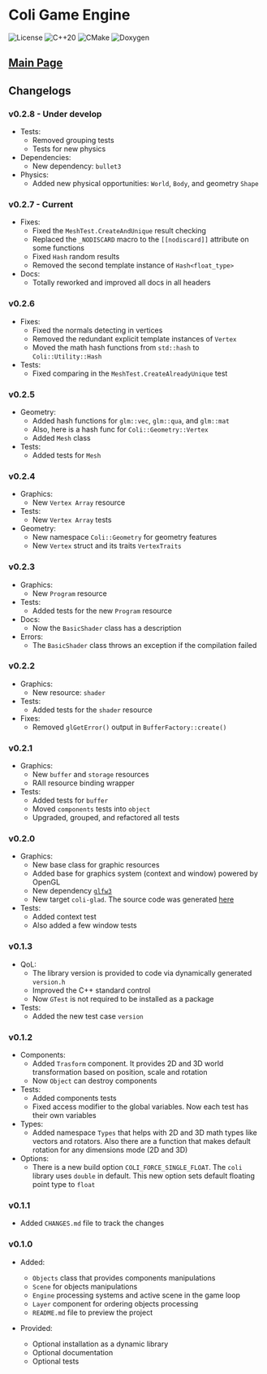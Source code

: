 # Coli Game Engine 

![License](https://img.shields.io/badge/license-MIT-blue)
![C++20](https://img.shields.io/badge/C++-20-blue)
![CMake](https://img.shields.io/badge/CMake-3.14+-blue)
![Doxygen](https://img.shields.io/badge/docs-doxygen-blue)

## [Main Page](README.md)

## Changelogs

### v0.2.8 - **Under develop**

- Tests:
  - Removed grouping tests
  - Tests for new physics
- Dependencies:
  - New dependency: `bullet3`
- Physics:
  - Added new physical opportunities: `World`, `Body`, and 
    geometry `Shape`

### v0.2.7 - **Current**

- Fixes:
  - Fixed the `MeshTest.CreateAndUnique` result checking
  - Replaced the `_NODISCARD` macro to the `[[nodiscard]]` attribute
    on some functions
  - Fixed `Hash` random results
  - Removed the second template instance of `Hash<float_type>`
- Docs:
  - Totally reworked and improved all docs in all headers

### v0.2.6

- Fixes:
  - Fixed the normals detecting in vertices
  - Removed the redundant explicit template instances of `Vertex`
  - Moved the math hash functions from `std::hash` to `Coli::Utility::Hash`
- Tests:
  - Fixed comparing in the `MeshTest.CreateAlreadyUnique` test

### v0.2.5 

- Geometry:
  - Added hash functions for `glm::vec`, `glm::qua`, and `glm::mat`
  - Also, here is a hash func for `Coli::Geometry::Vertex`
  - Added `Mesh` class
- Tests:
  - Added tests for `Mesh`

### v0.2.4

- Graphics:
  - New `Vertex Array` resource
- Tests:
  - New `Vertex Array` tests
- Geometry:
  - New namespace `Coli::Geometry` for geometry features
  - New `Vertex` struct and its traits `VertexTraits`

### v0.2.3

- Graphics:
  - New `Program` resource
- Tests:
  - Added tests for the new `Program` resource
- Docs:
  - Now the `BasicShader` class has a description
- Errors:
  - The `BasicShader` class throws an exception if the compilation failed

### v0.2.2

- Graphics:
  - New resource: `shader`
- Tests:
  - Added tests for the `shader` resource
- Fixes:
  - Removed `glGetError()` output in `BufferFactory::create()`

### v0.2.1

- Graphics:
  - New `buffer` and `storage` resources
  - RAII resource binding wrapper
- Tests:
  - Added tests for `buffer`
  - Moved `components` tests into `object`
  - Upgraded, grouped, and refactored all tests

### v0.2.0

- Graphics:
  - New base class for graphic resources 
  - Added base for graphics system (context and window) powered by OpenGL
  - New dependency [`glfw3`](https://github.com/glfw/glfw)
  - New target `coli-glad`. The source code was generated [here](https://glad.dav1d.de/)
- Tests:
  - Added context test
  - Also added a few window tests

### v0.1.3

- QoL:
  - The library version is provided to code via dynamically generated `version.h`
  - Improved the C++ standard control
  - Now `GTest` is not required to be installed as a package
- Tests:
  - Added the new test case `version`

### v0.1.2

- Components:
  - Added `Trasform` component. It provides 2D and 3D world transformation based on
  position, scale and rotation
  - Now `Object` can destroy components
- Tests:
  - Added components tests
  - Fixed access modifier to the global variables. Now each test has their own 
  variables
- Types:
  - Added namespace `Types` that helps with 2D and 3D math types like vectors
  and rotators. Also there are a function that makes default rotation for any
  dimensions mode (2D and 3D)
- Options:
  - There is a new build option `COLI_FORCE_SINGLE_FLOAT`. The `coli` library
  uses `double` in default. This new option sets default floating point type
  to `float`

### v0.1.1

- Added `CHANGES.md` file to track the changes

### v0.1.0

- Added:
  - `Objects` class that provides components manipulations 
  - `Scene` for objects manipulations
  - `Engine` processing systems and active scene in the game loop
  - `Layer` component for ordering objects processing
  - `README.md` file to preview the project

- Provided:
  - Optional installation as a dynamic library
  - Optional documentation
  - Optional tests